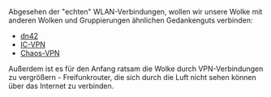 Abgesehen der "echten" WLAN-Verbindungen, wollen wir unsere Wolke mit anderen Wolken und Gruppierungen ähnlichen Gedankenguts verbinden:
* [dn42](https://dn42.net)
* [IC-VPN](http://wiki.freifunk.net/IC-VPN)
* [Chaos-VPN](http://wiki.hamburg.ccc.de/index.php/ChaosVPN)

Außerdem ist es für den Anfang ratsam die Wolke durch VPN-Verbindungen zu vergrößern - Freifunkrouter, die sich durch die Luft nicht sehen können über das Internet zu verbinden.